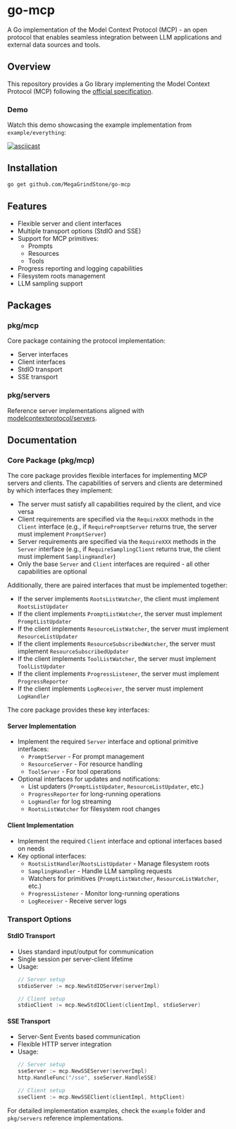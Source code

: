 # go-mcp

A Go implementation of the Model Context Protocol (MCP) - an open protocol that enables seamless integration between LLM applications and external data sources and tools.

## Overview

This repository provides a Go library implementing the Model Context Protocol (MCP) following the [official specification](https://spec.modelcontextprotocol.io/specification/).

### Demo

Watch this demo showcasing the example implementation from `example/everything`:

[![asciicast](https://asciinema.org/a/695973.svg)](https://asciinema.org/a/695973)

## Installation

```bash
go get github.com/MegaGrindStone/go-mcp
```

## Features

- Flexible server and client interfaces
- Multiple transport options (StdIO and SSE)
- Support for MCP primitives:
  - Prompts
  - Resources
  - Tools
- Progress reporting and logging capabilities
- Filesystem roots management
- LLM sampling support

## Packages

### pkg/mcp

Core package containing the protocol implementation:
- Server interfaces
- Client interfaces
- StdIO transport
- SSE transport

### pkg/servers

Reference server implementations aligned with [modelcontextprotocol/servers](https://github.com/modelcontextprotocol/servers).

## Documentation

### Core Package (pkg/mcp)

The core package provides flexible interfaces for implementing MCP servers and clients. The capabilities of servers and clients are determined by which interfaces they implement:

- The server must satisfy all capabilities required by the client, and vice versa
- Client requirements are specified via the `RequireXXX` methods in the `Client` interface (e.g., if `RequirePromptServer` returns true, the server must implement `PromptServer`)
- Server requirements are specified via the `RequireXXX` methods in the `Server` interface (e.g., if `RequireSamplingClient` returns true, the client must implement `SamplingHandler`)
- Only the base `Server` and `Client` interfaces are required - all other capabilities are optional

Additionally, there are paired interfaces that must be implemented together:
- If the server implements `RootsListWatcher`, the client must implement `RootsListUpdater`
- If the client implements `PromptListWatcher`, the server must implement `PromptListUpdater`
- If the client implements `ResourceListWatcher`, the server must implement `ResourceListUpdater`
- If the client implements `ResourceSubscribedWatcher`, the server must implement `ResourceSubscribedUpdater`
- If the client implements `ToolListWatcher`, the server must implement `ToolListUpdater`
- If the client implements `ProgressListener`, the server must implement `ProgressReporter`
- If the client implements `LogReceiver`, the server must implement `LogHandler`

The core package provides these key interfaces:

#### Server Implementation
- Implement the required `Server` interface and optional primitive interfaces:
  - `PromptServer` - For prompt management
  - `ResourceServer` - For resource handling 
  - `ToolServer` - For tool operations
- Optional interfaces for updates and notifications:
  - List updaters (`PromptListUpdater`, `ResourceListUpdater`, etc.)
  - `ProgressReporter` for long-running operations
  - `LogHandler` for log streaming
  - `RootsListWatcher` for filesystem root changes

#### Client Implementation
- Implement the required `Client` interface and optional interfaces based on needs
- Key optional interfaces:
  - `RootsListHandler`/`RootsListUpdater` - Manage filesystem roots
  - `SamplingHandler` - Handle LLM sampling requests
  - Watchers for primitives (`PromptListWatcher`, `ResourceListWatcher`, etc.)
  - `ProgressListener` - Monitor long-running operations
  - `LogReceiver` - Receive server logs

### Transport Options

#### StdIO Transport
- Uses standard input/output for communication
- Single session per server-client lifetime
- Usage:
  ```go
  // Server setup
  stdioServer := mcp.NewStdIOServer(serverImpl)
  
  // Client setup
  stdioClient := mcp.NewStdIOClient(clientImpl, stdioServer)
  ```

#### SSE Transport
- Server-Sent Events based communication
- Flexible HTTP server integration
- Usage:
  ```go
  // Server setup
  sseServer := mcp.NewSSEServer(serverImpl)
  http.HandleFunc("/sse", sseServer.HandleSSE)
  
  // Client setup
  sseClient := mcp.NewSSEClient(clientImpl, httpClient)
  ```

For detailed implementation examples, check the `example` folder and `pkg/servers` reference implementations.

